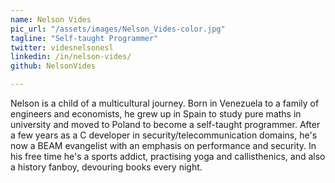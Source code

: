 ```yaml
---
name: Nelson Vides
pic_url: "/assets/images/Nelson_Vides-color.jpg"
tagline: "Self-taught Programmer"
twitter: videsnelsonesl
linkedin: /in/nelson-vides/
github: NelsonVides

---
```

Nelson is a child of a multicultural journey. Born in Venezuela to a family of engineers and economists, he grew up in Spain to study pure maths in university and moved to Poland to become a self-taught programmer. After a few years as a C developer in security/telecommunication domains, he's now a BEAM evangelist with an emphasis on performance and security. In his free time he's a sports addict, practising yoga and callisthenics, and also a history fanboy, devouring books every night.